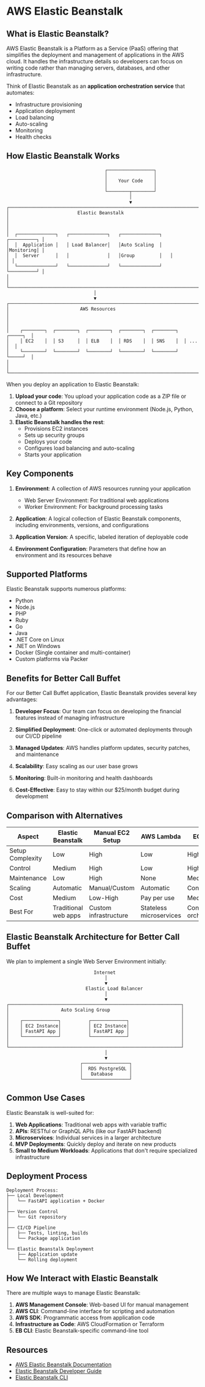 # AWS Elastic Beanstalk

## What is Elastic Beanstalk?

AWS Elastic Beanstalk is a Platform as a Service (PaaS) offering that simplifies the deployment and management of applications in the AWS cloud. It handles the infrastructure details so developers can focus on writing code rather than managing servers, databases, and other infrastructure.

Think of Elastic Beanstalk as an **application orchestration service** that automates:
- Infrastructure provisioning
- Application deployment
- Load balancing
- Auto-scaling
- Monitoring
- Health checks

## How Elastic Beanstalk Works

```
                                    ┌─────────────────┐
                                    │                 │
                                    │    Your Code    │
                                    │                 │
                                    └────────┬────────┘
                                             │
                                             ▼
┌────────────────────────────────────────────────────────────────────────┐
│                         Elastic Beanstalk                              │
│                                                                        │
│  ┌──────────────┐   ┌──────────────┐   ┌──────────────┐   ┌──────────┐ │
│  │  Application │   │ Load Balancer│   │Auto Scaling  │   │Monitoring│ │
│  │  Server      │   │              │   │Group         │   │          │ │
│  └──────────────┘   └──────────────┘   └──────────────┘   └──────────┘ │
│                                                                        │
└────────────────────────────────────────────────────────────────────────┘
                                │
                                ▼
┌─────────────────────────────────────────────────────────────────────────┐
│                          AWS Resources                                   │
│                                                                         │
│    ┌────────┐  ┌────────┐  ┌────────┐  ┌────────┐  ┌────────┐  ┌─────┐  │
│    │ EC2    │  │ S3     │  │ ELB    │  │ RDS    │  │ SNS    │  │ ... │  │
│    └────────┘  └────────┘  └────────┘  └────────┘  └────────┘  └─────┘  │
│                                                                         │
└─────────────────────────────────────────────────────────────────────────┘
```

When you deploy an application to Elastic Beanstalk:

1. **Upload your code**: You upload your application code as a ZIP file or connect to a Git repository
2. **Choose a platform**: Select your runtime environment (Node.js, Python, Java, etc.)
3. **Elastic Beanstalk handles the rest**:
   - Provisions EC2 instances
   - Sets up security groups
   - Deploys your code
   - Configures load balancing and auto-scaling
   - Starts your application

## Key Components

1. **Environment**: A collection of AWS resources running your application
   - Web Server Environment: For traditional web applications
   - Worker Environment: For background processing tasks

2. **Application**: A logical collection of Elastic Beanstalk components, including environments, versions, and configurations

3. **Application Version**: A specific, labeled iteration of deployable code

4. **Environment Configuration**: Parameters that define how an environment and its resources behave

## Supported Platforms

Elastic Beanstalk supports numerous platforms:

- Python
- Node.js
- PHP
- Ruby
- Go
- Java
- .NET Core on Linux
- .NET on Windows
- Docker (Single container and multi-container)
- Custom platforms via Packer

## Benefits for Better Call Buffet

For our Better Call Buffet application, Elastic Beanstalk provides several key advantages:

1. **Developer Focus**: Our team can focus on developing the financial features instead of managing infrastructure

2. **Simplified Deployment**: One-click or automated deployments through our CI/CD pipeline

3. **Managed Updates**: AWS handles platform updates, security patches, and maintenance

4. **Scalability**: Easy scaling as our user base grows

5. **Monitoring**: Built-in monitoring and health dashboards

6. **Cost-Effective**: Easy to stay within our $25/month budget during development

## Comparison with Alternatives

| Aspect | Elastic Beanstalk | Manual EC2 Setup | AWS Lambda | ECS/EKS |
|--------|-------------------|------------------|------------|---------|
| Setup Complexity | Low | High | Low | High |
| Control | Medium | High | Low | High |
| Maintenance | Low | High | None | Medium |
| Scaling | Automatic | Manual/Custom | Automatic | Configurable |
| Cost | Medium | Low-High | Pay per use | Medium |
| Best For | Traditional web apps | Custom infrastructure | Stateless microservices | Container orchestration |

## Elastic Beanstalk Architecture for Better Call Buffet

We plan to implement a single Web Server Environment initially:

```
                                Internet
                                    │
                                    ▼
                             Elastic Load Balancer
                                    │
                                    ▼
┌───────────────────────────────────────────────────────────────┐
│                   Auto Scaling Group                          │
│                                                               │
│    ┌─────────────┐          ┌─────────────┐                   │
│    │ EC2 Instance│          │ EC2 Instance│                   │
│    │ FastAPI App │          │ FastAPI App │                   │
│    └─────────────┘          └─────────────┘                   │
│                                                               │
└───────────────────────────────────────────────────────────────┘
                                    │
                                    ▼
                           ┌─────────────────┐
                           │  RDS PostgreSQL │
                           │   Database      │
                           └─────────────────┘
```

## Common Use Cases

Elastic Beanstalk is well-suited for:

1. **Web Applications**: Traditional web apps with variable traffic
2. **APIs**: RESTful or GraphQL APIs (like our FastAPI backend)
3. **Microservices**: Individual services in a larger architecture
4. **MVP Deployments**: Quickly deploy and iterate on new products
5. **Small to Medium Workloads**: Applications that don't require specialized infrastructure

## Deployment Process

```
Deployment Process:
├── Local Development
│   └── FastAPI application + Docker
│
├── Version Control
│   └── Git repository
│
├── CI/CD Pipeline
│   ├── Tests, linting, builds
│   └── Package application
│
└── Elastic Beanstalk Deployment
    ├── Application update
    └── Rolling deployment
```

## How We Interact with Elastic Beanstalk

There are multiple ways to manage Elastic Beanstalk:

1. **AWS Management Console**: Web-based UI for manual management
2. **AWS CLI**: Command-line interface for scripting and automation
3. **AWS SDK**: Programmatic access from application code
4. **Infrastructure as Code**: AWS CloudFormation or Terraform
5. **EB CLI**: Elastic Beanstalk-specific command-line tool

## Resources

- [AWS Elastic Beanstalk Documentation](https://docs.aws.amazon.com/elasticbeanstalk/latest/dg/Welcome.html)
- [Elastic Beanstalk Developer Guide](https://docs.aws.amazon.com/elasticbeanstalk/latest/dg/eb-cli3.html)
- [Elastic Beanstalk CLI](https://docs.aws.amazon.com/elasticbeanstalk/latest/dg/eb-cli3-install.html) 